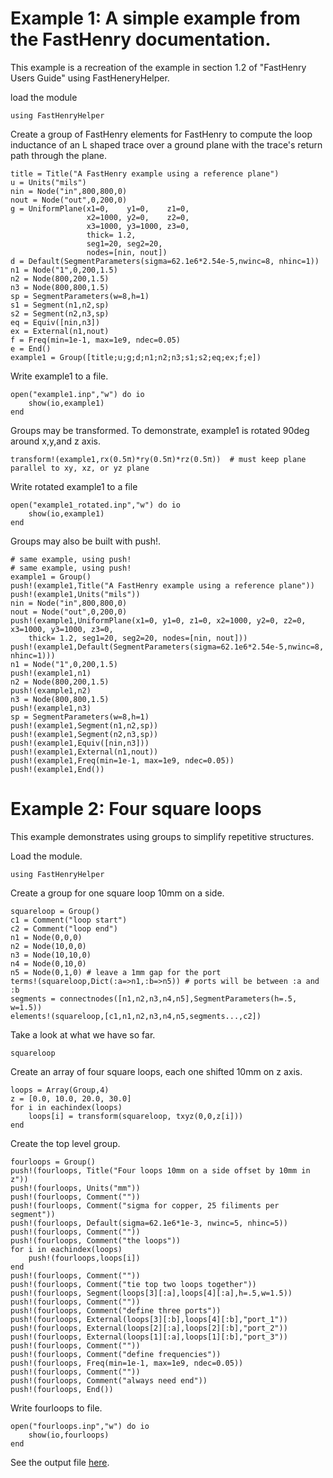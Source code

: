 # Example 1: A simple example from the FastHenry documentation.

This example is a recreation of the example in section 1.2 of "FastHenry Users Guide" using FastHeneryHelper.

load the module
```@example 1
using FastHenryHelper
```

Create a group of FastHenry elements for FastHenry to compute the loop inductance of an L shaped trace over a ground plane with the trace's return path through the plane.
```@example 1
title = Title("A FastHenry example using a reference plane")
u = Units("mils")
nin = Node("in",800,800,0)
nout = Node("out",0,200,0)
g = UniformPlane(x1=0,    y1=0,    z1=0,
				 x2=1000, y2=0,    z2=0,
				 x3=1000, y3=1000, z3=0,
    			 thick= 1.2, 
    			 seg1=20, seg2=20,
    			 nodes=[nin, nout])
d = Default(SegmentParameters(sigma=62.1e6*2.54e-5,nwinc=8, nhinc=1))
n1 = Node("1",0,200,1.5)
n2 = Node(800,200,1.5)
n3 = Node(800,800,1.5)
sp = SegmentParameters(w=8,h=1)
s1 = Segment(n1,n2,sp)
s2 = Segment(n2,n3,sp)
eq = Equiv([nin,n3])
ex = External(n1,nout)
f = Freq(min=1e-1, max=1e9, ndec=0.05)
e = End()
example1 = Group([title;u;g;d;n1;n2;n3;s1;s2;eq;ex;f;e])
```

Write example1 to a file.
```@example 1
open("example1.inp","w") do io
    show(io,example1)
end
```

Groups may be transformed.  To demonstrate, example1 is rotated 90deg around x,y,and z axis.
```@example 1
transform!(example1,rx(0.5π)*ry(0.5π)*rz(0.5π))  # must keep plane parallel to xy, xz, or yz plane
```

Write rotated example1 to a file
```@example 1
open("example1_rotated.inp","w") do io
    show(io,example1)
end
```

Groups may also be built with push!.
```@example 1
# same example, using push!
# same example, using push!
example1 = Group()
push!(example1,Title("A FastHenry example using a reference plane"))
push!(example1,Units("mils"))
nin = Node("in",800,800,0)
nout = Node("out",0,200,0)
push!(example1,UniformPlane(x1=0, y1=0, z1=0, x2=1000, y2=0, z2=0, x3=1000, y3=1000, z3=0,
    thick= 1.2, seg1=20, seg2=20, nodes=[nin, nout]))
push!(example1,Default(SegmentParameters(sigma=62.1e6*2.54e-5,nwinc=8, nhinc=1)))
n1 = Node("1",0,200,1.5)
push!(example1,n1)
n2 = Node(800,200,1.5)
push!(example1,n2)
n3 = Node(800,800,1.5)
push!(example1,n3)
sp = SegmentParameters(w=8,h=1)
push!(example1,Segment(n1,n2,sp))
push!(example1,Segment(n2,n3,sp))
push!(example1,Equiv([nin,n3]))
push!(example1,External(n1,nout))
push!(example1,Freq(min=1e-1, max=1e9, ndec=0.05))
push!(example1,End())
```

# Example 2: Four square loops

This example demonstrates using groups to simplify repetitive structures.

Load the module.
```@example 2
using FastHenryHelper
```

Create a group for one square loop 10mm on a side.
```@example 2
squareloop = Group()
c1 = Comment("loop start")
c2 = Comment("loop end")
n1 = Node(0,0,0)
n2 = Node(10,0,0)
n3 = Node(10,10,0)
n4 = Node(0,10,0)
n5 = Node(0,1,0) # leave a 1mm gap for the port
terms!(squareloop,Dict(:a=>n1,:b=>n5)) # ports will be between :a and :b
segments = connectnodes([n1,n2,n3,n4,n5],SegmentParameters(h=.5, w=1.5))
elements!(squareloop,[c1,n1,n2,n3,n4,n5,segments...,c2])
```

Take a look at what we have so far.
```@example 2
squareloop
```

Create an array of four square loops, each one shifted 10mm on z axis.
```@example 2
loops = Array(Group,4)
z = [0.0, 10.0, 20.0, 30.0]
for i in eachindex(loops)
    loops[i] = transform(squareloop, txyz(0,0,z[i]))
end
```

Create the top level group.
```@example 2
fourloops = Group()
push!(fourloops, Title("Four loops 10mm on a side offset by 10mm in z"))
push!(fourloops, Units("mm"))
push!(fourloops, Comment(""))
push!(fourloops, Comment("sigma for copper, 25 filiments per segment"))
push!(fourloops, Default(sigma=62.1e6*1e-3, nwinc=5, nhinc=5))
push!(fourloops, Comment(""))
push!(fourloops, Comment("the loops"))
for i in eachindex(loops)
    push!(fourloops,loops[i])
end
push!(fourloops, Comment(""))
push!(fourloops, Comment("tie top two loops together"))
push!(fourloops, Segment(loops[3][:a],loops[4][:a],h=.5,w=1.5))
push!(fourloops, Comment(""))
push!(fourloops, Comment("define three ports"))
push!(fourloops, External(loops[3][:b],loops[4][:b],"port_1"))
push!(fourloops, External(loops[2][:a],loops[2][:b],"port_2"))
push!(fourloops, External(loops[1][:a],loops[1][:b],"port_3"))
push!(fourloops, Comment(""))
push!(fourloops, Comment("define frequencies"))
push!(fourloops, Freq(min=1e-1, max=1e9, ndec=0.05))
push!(fourloops, Comment(""))
push!(fourloops, Comment("always need end"))
push!(fourloops, End())
```

Write fourloops to file.
```@example 2
open("fourloops.inp","w") do io
    show(io,fourloops)
end
```
See the output file [here](https://github.com/cstook/FastHenryHelper.jl/blob/gh-pages/fourloops.inp).
